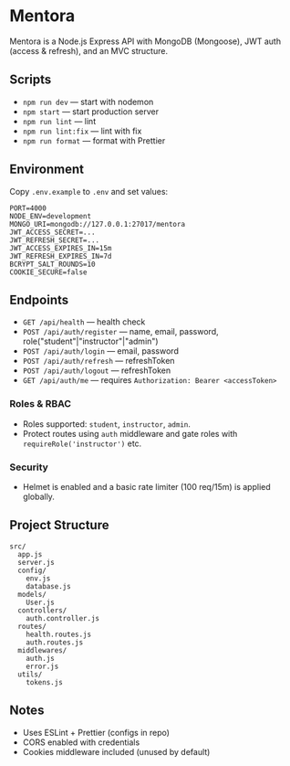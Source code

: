 # Mentora

Mentora is a Node.js Express API with MongoDB (Mongoose), JWT auth (access & refresh), and an MVC structure.

## Scripts

- `npm run dev` — start with nodemon
- `npm start` — start production server
- `npm run lint` — lint
- `npm run lint:fix` — lint with fix
- `npm run format` — format with Prettier

## Environment

Copy `.env.example` to `.env` and set values:

```
PORT=4000
NODE_ENV=development
MONGO_URI=mongodb://127.0.0.1:27017/mentora
JWT_ACCESS_SECRET=...
JWT_REFRESH_SECRET=...
JWT_ACCESS_EXPIRES_IN=15m
JWT_REFRESH_EXPIRES_IN=7d
BCRYPT_SALT_ROUNDS=10
COOKIE_SECURE=false
```

## Endpoints

- `GET /api/health` — health check
- `POST /api/auth/register` — name, email, password, role("student"|"instructor"|"admin")
- `POST /api/auth/login` — email, password
- `POST /api/auth/refresh` — refreshToken
- `POST /api/auth/logout` — refreshToken
- `GET /api/auth/me` — requires `Authorization: Bearer <accessToken>`

### Roles & RBAC
- Roles supported: `student`, `instructor`, `admin`.
- Protect routes using `auth` middleware and gate roles with `requireRole('instructor')` etc.

### Security
- Helmet is enabled and a basic rate limiter (100 req/15m) is applied globally.

## Project Structure

```
src/
  app.js
  server.js
  config/
    env.js
    database.js
  models/
    User.js
  controllers/
    auth.controller.js
  routes/
    health.routes.js
    auth.routes.js
  middlewares/
    auth.js
    error.js
  utils/
    tokens.js
```

## Notes
- Uses ESLint + Prettier (configs in repo)
- CORS enabled with credentials
- Cookies middleware included (unused by default)


